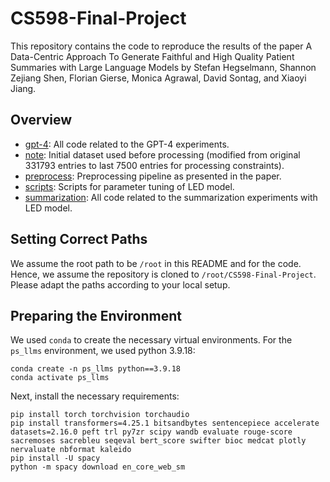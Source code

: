 # CS598-Final-Project

This repository contains the code to reproduce the results of the paper A Data-Centric Approach To Generate Faithful and High Quality Patient Summaries with Large Language Models by Stefan Hegselmann, Shannon Zejiang Shen, Florian Gierse, Monica Agrawal, David Sontag, and Xiaoyi Jiang.

## Overview

* [gpt-4](https://github.com/kavya-kar/CS598-Final-Project/tree/main/gpt-4): All code related to the GPT-4 experiments.
* [note](https://github.com/kavya-kar/CS598-Final-Project/tree/main/note): Initial dataset used before processing (modified from original 331793 entries to last 7500 entries for processing constraints).
* [preprocess](https://github.com/kavya-kar/CS598-Final-Project/tree/main/preprocess): Preprocessing pipeline as presented in the paper.
* [scripts](https://github.com/kavya-kar/CS598-Final-Project/tree/main/scripts): Scripts for parameter tuning of LED model.
* [summarization](https://github.com/kavya-kar/CS598-Final-Project/tree/main/summarization): All code related to the summarization experiments with LED model.

## Setting Correct Paths

We assume the root path to be `/root` in this README and for the code. Hence, we assume the repository is cloned to `/root/CS598-Final-Project`. Please adapt the paths according to your local setup.

## Preparing the Environment

We used `conda` to create the necessary virtual environments. For the `ps_llms` environment, we used python 3.9.18:

```
conda create -n ps_llms python==3.9.18
conda activate ps_llms
```

Next, install the necessary requirements:

```
pip install torch torchvision torchaudio
pip install transformers=4.25.1 bitsandbytes sentencepiece accelerate datasets=2.16.0 peft trl py7zr scipy wandb evaluate rouge-score sacremoses sacrebleu seqeval bert_score swifter bioc medcat plotly nervaluate nbformat kaleido
pip install -U spacy
python -m spacy download en_core_web_sm
```